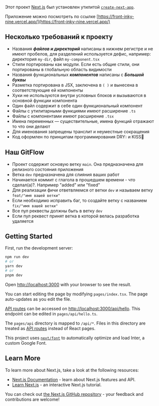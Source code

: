 Этот проект [Next.js](https://nextjs.org/) был установлен утилитой [`create-next-app`](https://github.com/vercel/next.js/tree/canary/packages/create-next-app).

Приложение можно посмотреть по ссылке [https://front-inky-nine.vercel.app/](https://front-inky-nine.vercel.app/)

## Несколько требований к проекту

-   Названия **_файлов и директорий_** написаны в нижнем регистре и не имеют пробелов, для разделений используется дефис, например: директория <code>my-dir</code>, файл <code>my-component.tsx</code>
-   Стили портированы как модули. Если есть общие стили, они портированы в глобальную область видимости
-   Названия функциональных **_компонентов_** написаны с **_Большой буквы_**
-   Разметка портирована в JSX, заключена в <code>( )</code> и вынесена в соответствующие ей компоненты
-   Хуки не используются внутри условных блоков и вызываются в основной функции компонента
-   Один файл содержит в себе один функциональный компонент
-   Файлы с утилитарными функциями имеют расширение <code>.ts</code>
-   Файлы с компонентами имеют расширение <code>.tsx</code>
-   Имена переменных — существительные, имена функций отражают то что они делают
-   Для именования запрещены транслит и неуместные сокращения
-   Код оформлен по принципам программирования DRY:droplet: и KISS:kiss:

## Наш GitFlow

-   Проект содержит основую ветку <code>main</code>. Она предназначена для релизного состояния приложения
-   Ветка <code>dev</code> предназначена для слияния ваших работ
-   Начинается коммит с глагола в прошедшем времени - что сделал(а)?. Например "added" или "fixed"
-   Для реализации фичи ответвляемся от ветки <code>dev</code> и называем ветку <code>feat/"имя вашей ветки"</code>
-   Если необходимо исправить баг, то создайте ветку с названием <code>fix/"имя вашей ветки"</code>
-   Все пул реквесты должны быть в ветку <code>dev</code>
-   Если пул реквест принят ветка в которой велась разработка удаляется

## Getting Started

First, run the development server:

```bash
npm run dev
# or
yarn dev
# or
pnpm dev
```

Open [http://localhost:3000](http://localhost:3000) with your browser to see the result.

You can start editing the page by modifying `pages/index.tsx`. The page auto-updates as you edit the file.

[API routes](https://nextjs.org/docs/api-routes/introduction) can be accessed on [http://localhost:3000/api/hello](http://localhost:3000/api/hello). This endpoint can be edited in `pages/api/hello.ts`.

The `pages/api` directory is mapped to `/api/*`. Files in this directory are treated as [API routes](https://nextjs.org/docs/api-routes/introduction) instead of React pages.

This project uses [`next/font`](https://nextjs.org/docs/basic-features/font-optimization) to automatically optimize and load Inter, a custom Google Font.

## Learn More

To learn more about Next.js, take a look at the following resources:

-   [Next.js Documentation](https://nextjs.org/docs) - learn about Next.js features and API.
-   [Learn Next.js](https://nextjs.org/learn) - an interactive Next.js tutorial.

You can check out [the Next.js GitHub repository](https://github.com/vercel/next.js/) - your feedback and contributions are welcome!
